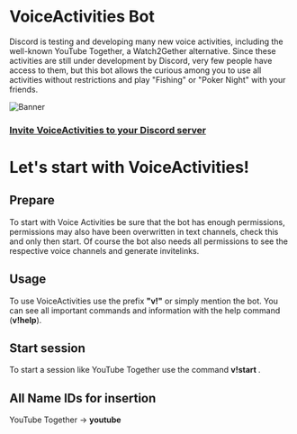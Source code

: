 # VoiceActivities Bot
Discord is testing and developing many new voice activities, including the well-known YouTube Together, a Watch2Gether alternative. Since these activities are still under development by Discord, very few people have access to them, but this bot allows the curious among you to use all activities without restrictions and play "Fishing" or "Poker Night" with your friends.

![Banner](https://cdn.discordapp.com/attachments/779697441691664429/853933069949599744/Voice_Activities_Banner.png)
### [Invite VoiceActivities to your Discord server](https://discord.com/oauth2/authorize?client_id=853706153892773888&scope=bot&permissions=379969)

# Let's start with VoiceActivities!
## Prepare
To start with Voice Activities be sure that the bot has enough permissions, permissions may also have been overwritten in text channels, check this and only then start. Of course the bot also needs all permissions to see the respective voice channels and generate invitelinks.

## Usage
To use VoiceActivities use the prefix **"v!"** or simply mention the bot. You can see all important commands and information with the help command (**v!help**).

## Start session
To start a session like YouTube Together use the command **v!start <name-id>**.
 
## All Name IDs for insertion
YouTube Together -> **youtube**
